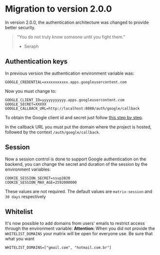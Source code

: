# Migration to version 2.0.0

In version 2.0.0, the authentication architecture was changed to provide better security.

> "You do not truly know someone until you fight them."
> - Seraph

## Authentication keys

In previous version the authentication environment variable was:

```
GOOGLE_CREDENTIAL=xxxxxxxxxxx.apps.googleusercontent.com
```

Now you must change to:

```
GOOGLE_CLIENT_ID=yyyyyyyyyyy.apps.googleusercontent.com
GOOGLE_SECRET=XXXXX
GOOGLE_CALLBACK_URL=http://localhost:8080/auth/google/callback
```

To obtain the Google client id and secret just follow [this step by step](./GOOGLE-CREDENTIAL-STEP-BY-STEP.md).

In the callback URL you must put the domain where the project is hosted, followed by the context `/auth/google/callback`.

## Session

Now a session control is done to support Google authentication on the backend, you can change the secret and duration of the session by the environment variables:

```
COOKIE_SESSION_SECRET=ssvp2020
COOKIE_SESSION_MAX_AGE=2592000000
```
These values ​​are not required. The default values ​​are `matrix-session` and` 30 days` respectively
## Whitelist

It's now possible to add domains from users' emails to restrict access through the environment variable:
**Attention:** When you did not provide the `WHITELIST_DOMAINS` your matrix will be open for everyone use. Be sure that what you want
```
WHITELIST_DOMAINS=["gmail.com", "hotmail.com.br"]
```
